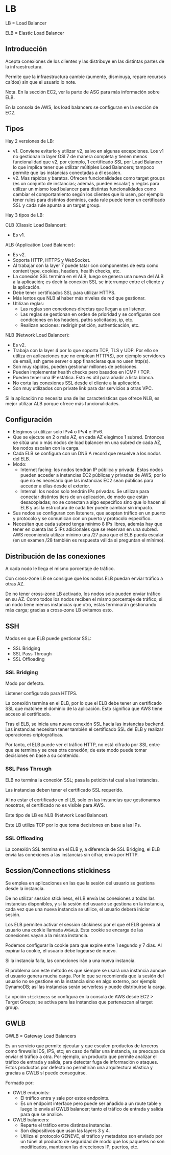 # LB

LB = Load Balancer

ELB = Elastic Load Balancer

## Introducción

Acepta conexiones de los clientes y las distribuye en las distintas partes de la infraestructura.

Permite que la infraestructura cambie (aumente, disminuya, repare recursos caídos) sin que el usuario lo note.

Nota. En la sección EC2, ver la parte de ASG para más información sobre ELB.

En la consola de AWS, los load balancers se configuran en la sección de EC2.

## Tipos

Hay 2 versiones de LB:

- v1. Conviene evitarlo y utilizar v2, salvo en algunas excepciones. Los v1 no gestionan la layer OSI 7 de manera completa y tienen menos funcionalidad que v2, por ejemplo, 1 certificado SSL por Load Balancer lo que implica tener que utilizar múltiples Load Balancers; tampoco permite que las instancias conectadas a él escalen.
- v2. Mas rápidos y baratos. Ofrecen funcionalidades como target groups (es un conjunto de instancias; además, pueden escalar) y reglas para utilizar un mismo load balancer para distintas funcionalidades como cambiar el comportamiento según los clientes que lo usen, por ejemplo tener rules para distintos dominios, cada rule puede tener un certificado SSL y cada rule apunta a un target group.

Hay 3 tipos de LB:

CLB (Classic Load Balancer):
- Es v1.

ALB (Application Load Balancer):

- Es v2.
- Soporta HTTP, HTTPS y WebSocket.
- Al trabajar con la layer 7 puede tatar con componentes de esta como content type, cookies, headers, health checks, etc.
- La conexión SSL termina en el ALB, luego se genera una nueva del ALB a la aplicación; es decir la conexión SSL se interrumpe entre el cliente y la aplicación.
- Debe tener certificados SSL para utilizar HTTPS.
- Más lentos que NLB al haber más niveles de red que gestionar.
- Utilizan reglas:
  - Las reglas son conexiones directas que llegan a un listener.
  - Las reglas se gestionan en orden de prioridad y se configuran con condiciones en los headers, paths solicitados, ip, etc.
  - Realizan acciones: redirigir petición, authenticación, etc.

NLB (Network Load Balancer):

- Es v2.
- Trabaja con la layer 4 por lo que soporta TCP, TLS y UDP. Por ello se utiliza en aplicaciones que no emplean HTTP(S), por ejemplo servidores de email, ssh game server o app financieras que no usen http(s).
- Son muy rápidos, pueden gestionar millones de peticiones.
- Pueden implementar health checks pero basados en ICMP / TCP.
- Pueden tener una IP estática. Esto es útil para añadir a lista blanca.
- No corta las conexiones SSL desde el cliente a la aplicación.
- Son muy utilizados con private link para dar servicios a otras VPC.

Si la aplicación no necesita una de las características que ofrece NLB, es mejor utilizar ALB porque ofrece más funcionalidades.

## Configuración

- Elegimos si utilizar solo IPv4 o IPv4 e IPv6.
- Que se ejecute en 2 o más AZ, en cada AZ elegimos 1 subred. Entonces se sitúa uno o más nodos de load balancer en una subred de cada AZ, los nodos escalan con la carga.
- Cada ELB se configura con un DNS A record que resuelve a los nodos del ELB.
- Modo:
  - Internet facing: los nodos tendrán IP pública y privada. Estos nodos pueden acceder a instancias EC2 públicas y privadas de AWS; por lo que no es necesario que las instancias EC2 sean públicas para acceder a ellas desde el exterior.
  - Internal: los nodos solo tendrán IPs privadas. Se utilizan para conectar distintos tiers de un aplicación, de modo que están desacopladas; no se conectan a algo específico sino que lo hacen al ELB y así la estructura de cada tier puede cambiar sin impacto.
- Sus nodos se configuran con listeners, que aceptan tráfico en un puerto y protocolo y se comunican con un puerto y protocolo específico.
- Necesitan que cada subred tenga mínimo 8 IPs libres, además hay que tener en cuenta las 5 IPs adicionales que se reservan en una subred. AWS recomienda utilizar mínimo una /27 para que el ELB pueda escalar (en un examen /28 también es respuesta válida si preguntan el mínimo).

## Distribución de las conexiones

A cada nodo le llega el mismo porcentaje de tráfico.

Con cross-zone LB se consigue que los nodos ELB puedan enviar tráfico a otras AZ.

De no tener cross-zone LB activado, los nodos solo pueden enviar tráfico en su AZ. Como todos los nodos reciben el mismo porcentaje de tráfico, si un nodo tiene menos instancias que otro, estas terminarán gestionando más carga; gracias a cross-zone LB evitamos esto.

## SSH

Modos en que ELB puede gestionar SSL:

- SSL Bridging
- SSL Pass Through
- SSL Offloading

### SSL Bridging

Modo por defecto.

Listener configurado para HTTPS.

La conexión termina en el ELB, por lo que el ELB debe tener un certificado SSL que matchee el dominio de la aplicación. Esto significa que AWS tiene acceso al certificado.

Tras el ELB, se inicia una nueva conexión SSL hacia las instancias backend. Las instancias necesitan tener también el certificado SSL del ELB y realizar operaciones criptográficas.

Por tanto, el ELB puede ver el tráfico HTTP, no está cifrado por SSL entre que se termina y se crea otra conexión; de este modo puede tomar decisiones en base a su contenido.

### SSL Pass Through

ELB no termina la conexión SSL; pasa la petición tal cual a las instancias.

Las instancias deben tener el certificado SSL requerido.

Al no estar el certificado en el LB, solo en las instancias que gestionamos nosotros, el certificado no es visible para AWS.

Este tipo de LB es NLB (Network Load Balancer).

Este LB utiliza TCP por lo que toma decisiones en base a las IPs.

### SSL Offloading

La conexión SSL termina en el ELB y, a diferencia de SSL Bridging, el ELB envía las conexiones a las instancias sin cifrar, envía por HTTP.

## Session/Connections stickiness

Se emplea en aplicaciones en las que la sesión del usuario se gestiona desde la instancia.

De no utilizar session stickiness, el LB envía las conexiones a todas las instancias disponibles, y si la sesión del usuario se gestiona en la instancia, cada vez que una nueva instancia se utilice, el usuario deberá iniciar sesión.

Los ELB permiten activar el session stickiness por el que el ELB genera al usuario una cookie llamada `AWSALB`. Esta cookie se encarga de las conexiones vayan a la misma instancia.

Podemos configurar la cookie para que expire entre 1 segundo y 7 días. Al expirar la cookie, el usuario debe logearse de nuevo.

Si la instancia falla, las conexiones irán a una nueva instancia.

El problema con este método es que siempre se usará una instancia aunque el usuario genera mucha carga. Por lo que se recomienda que la sesión del usuario no se gestione en la instancia sino en algo externo, por ejemplo DynamoDB; así las instancias serán serverless y puede distribuirse la carga.

La opción `stickiness` se configura en la consola de AWS desde EC2 > Target Groups; se activa para las instancias que pertenezcan al target group.

## GWLB

GWLB = Gateway Load Balancers

Es un servicio que permite ejecutar y que escalen productos de terceros como firewalls IDS, IPS, etc; en caso de fallar una instancia, se preocupa de enviar el tráfico a otra. Por ejemplo, un producto que permite analizar el tráfico de entrada y salida, para detectar fuga de información o ataques. Estos productos por defecto no permitirían una arquitectura elástica y gracias a GWLB sí puede conseguirse.

Formado por:

- GWLB endpoints:
  - El tráfico entra y sale por estos endpoints.
  - Es un endpoint interface pero puede ser añadido a un route table y luego lo envía al GWLB balancer; tanto el tráfico de entrada y salida para que se analice.
- GWLB balancers:
  - Reparte el tráfico entre distintas instancias.
  - Son dispositivos que usan las layers 3 y 4.
  - Utiliza el protocolo GENEVE, el tráfico y metadatos son enviado por un túnel al producto de seguridad de modo que los paquetes no son modificados, mantienen las direcciones IP, puertos, etc.
